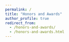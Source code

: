 ```yaml
---
permalink: /
title: "Honors and Awards"
author_profile: true
redirect_from: 
  - /honors-and-awards/
  - /honors-and-awards.html
---
```


